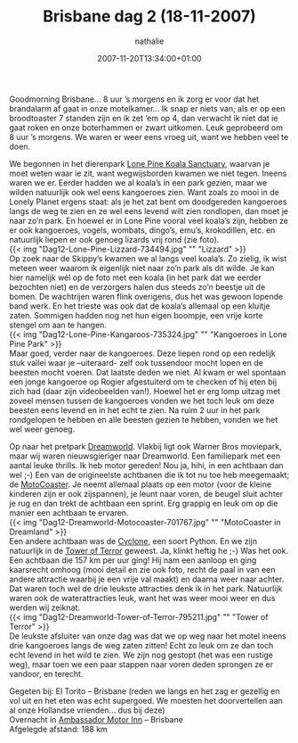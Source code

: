 ﻿---
title: Brisbane dag 2 (18-11-2007)
author: nathalie
type: post
date: 2007-11-20T13:34:00+01:00
url: /weblog/2007/11/20/brisbane-dag-2-18-11-2007/
commentFolder: 2007-11-20-brisbane-dag-2-18-11-2007
categories:
- Vakantie
tags:
- Australie
resources:
- src: Dag12-Lone-Pine-Lizzard-734494.jpg
  title: Lizzard
- src: Dag12-Lone-Pine-Kangaroos-735324.jpg
  title: Kangoeroes in Lone Pine Park
- src: Dag12-Dreamworld-Motocoaster-701767.jpg
  title: MotoCoaster in Dreamland
- src: Dag12-Dreamworld-Tower-of-Terror-795211.jpg
  title: Tower of Terror

---
Goodmorning Brisbane... 8 uur ’s morgens en ik zorg er voor dat het brandalarm af gaat in onze motelkamer... Ik snap er niets van; als er op een broodtoaster 7 standen zijn en ik zet ‘em op 4, dan verwacht ik niet dat ie gaat roken en onze boterhammen er zwart uitkomen. Leuk geprobeerd om 8 uur ’s morgens. We waren er weer eens vroeg uit, want we hebben veel te doen.  

We begonnen in het dierenpark [Lone Pine Koala Sanctuary](http://www.koala.net), waarvan je moet weten waar ie zit, want wegwijsborden kwamen we niet tegen. Ineens waren we er. Eerder hadden we al koala’s in een park gezien, maar we wilden natuurlijk ook wel eens kangoeroes zien. Want zoals zo mooi in de Lonely Planet ergens staat: als je het zat bent om doodgereden kangoeroes langs de weg te zien en ze wel eens levend wilt zien rondlopen, dan moet je naar zo’n park. En hoewel er in Lone Pine vooral veel koala’s zijn, hebben ze er ook kangoeroes, vogels, wombats, dingo’s, emu’s, krokodillen, etc. en natuurlijk liepen er ook genoeg lizards vrij rond (zie foto).   
{{< img "Dag12-Lone-Pine-Lizzard-734494.jpg" ""  "Lizzard" >}}  
Op zoek naar de Skippy’s kwamen we al langs veel koala’s. Zo zielig, ik wist meteen weer waarom ik eigenlijk niet naar zo’n park als dit wilde. Je kan hier namelijk wél op de foto met een koala (in het park dat we eerder bezochten niet) en de verzorgers halen dus steeds zo’n beestje uit de bomen. De wachtrijen waren flink overigens, dus het was gewoon lopende band werk. En het trieste was ook dat de koala’s allemaal op een kluitje zaten. Sommigen hadden nog net hun eigen boompje, een vrije korte stengel om aan te hangen.  
{{< img "Dag12-Lone-Pine-Kangaroos-735324.jpg" ""  "Kangoeroes in Lone Pine Park" >}}  
Maar goed, verder naar de kangoeroes. Deze liepen rond op een redelijk stuk vallei waar je –uiteraard- zelf ook tussendoor mocht lopen en de beesten mocht voeren. Dat laatste deden we niet. Al kwam er wel spontaan een jonge kangoeroe op Rogier afgestuiterd om te checken of hij eten bij zich had (daar zijn videobeelden van!). Hoewel het er erg lomp uitzag met zoveel mensen tussen de kangoeroes vonden we het toch leuk om deze beesten eens levend en in het echt te zien. Na ruim 2 uur in het park rondgelopen te hebben en alle beesten gezien te hebben, vonden we het wel weer genoeg.  

Op naar het pretpark [Dreamworld](http://www.dreamworld.com.au). Vlakbij ligt ook Warner Bros moviepark, maar wij waren nieuwsgieriger naar Dreamworld. Een familiepark met een aantal leuke thrills. Ik heb motor gereden! Nou ja, hihi, in een achtbaan dan wel ;-) Een van de origineelste achtbanen die ik tot nu toe heb meegemaakt; de [MotoCoaster](http://www.dreamworld.com.au/content/motocoaster_home.asp?name=MotoCoaster). Je neemt allemaal plaats op een motor (voor de kleine kinderen zijn er ook zijspannen), je leunt naar voren, de beugel sluit achter je rug en dan trekt de achtbaan een sprint. Erg grappig en leuk om op die manier een achtbaan te ervaren.   
{{< img "Dag12-Dreamworld-Motocoaster-701767.jpg" ""  "MotoCoaster in Dreamland" >}}  
Een andere achtbaan was de [Cyclone](http://www.dreamworld.com.au/content/standard3.asp?name=Big5Cyclone), een soort Python. En we zijn natuurlijk in de [Tower of Terror](http://www.dreamworld.com.au/content/standard3.asp?name=Big5TowerOfTerror) geweest. Ja, klinkt heftig he ;-) Was het ook. Een achtbaan die 157 km per uur ging! Hij nam een aanloop en ging kaarsrecht omhoog (mooi detail en zie ook foto, recht de paal in van een andere attractie waarbij je een vrije val maakt) en daarna weer naar achter. Dat waren toch wel de drie leukste attracties denk ik in het park. Natuurlijk waren ook de waterattracties leuk, want het was weer mooi weer en dus werden wij zeiknat.   
{{< img "Dag12-Dreamworld-Tower-of-Terror-795211.jpg" ""  "Tower of Terror" >}}  
De leukste afsluiter van onze dag was dat we op weg naar het motel ineens drie kangoeroes langs de weg zaten zitten! Echt zo leuk om ze dan toch echt levend in het wild te zien. We zijn nog gestopt (het was een rustige weg), maar toen we een paar stappen naar voren deden sprongen ze er vandoor, en terecht.  

Gegeten bij: El Torito – Brisbane (reden we langs en het zag er gezellig en vol uit en het eten was echt supergoed. We moesten het doorvertellen aan al onze Hollandse vrienden... dus bij deze)  
Overnacht in [Ambassador Motor Inn](http://www.ambassadormotorinn.com.au/) – Brisbane  
Afgelegde afstand: 188 km
